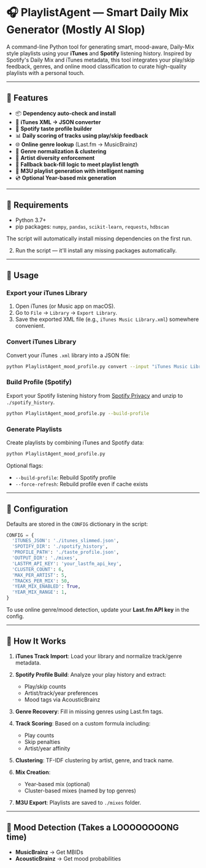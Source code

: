 # 🎧 PlaylistAgent — Smart Daily Mix Generator (Mostly AI Slop)

A command-line Python tool for generating smart, mood-aware, Daily-Mix style playlists using your **iTunes** and **Spotify** listening history. Inspired by Spotify's Daily Mix and iTunes metadata, this tool integrates your play/skip feedback, genres, and online mood classification to curate high-quality playlists with a personal touch.

---

## 🚀 Features

- 📦 **Dependency auto-check and install**
- 🔄 **iTunes XML → JSON converter**
- 🧠 **Spotify taste profile builder**
- 📊 **Daily scoring of tracks using play/skip feedback**
- 🌐 **Online genre lookup** (Last.fm → MusicBrainz)
- 🎨 **Genre normalization & clustering**
- 👥 **Artist diversity enforcement**
- 🧩 **Fallback back-fill logic to meet playlist length**
- 📂 **M3U playlist generation with intelligent naming**
- 💿 **Optional Year-based mix generation**

---

## 🧰 Requirements

- Python 3.7+
- pip packages: `numpy`, `pandas`, `scikit-learn`, `requests`, `hdbscan` 

The script will automatically install missing dependencies on the first run.


2. Run the script — it'll install any missing packages automatically.

---

## 📂 Usage

### Export your iTunes Library

1. Open iTunes (or Music app on macOS).
2. Go to `File` → `Library` → `Export Library`.
3. Save the exported XML file (e.g., `iTunes Music Library.xml`) somewhere convenient.
### Convert iTunes Library

Convert your iTunes `.xml` library into a JSON file:

```bash
python PlaylistAgent_mood_profile.py convert --input "iTunes Music Library.xml" --output itunes_slimmed.json
```

### Build Profile (Spotify)
Export your Spotify listening history from [Spotify Privacy](https://www.spotify.com/us/account/privacy/) and unzip to `./spotify_history`.

```bash
python PlaylistAgent_mood_profile.py --build-profile
```

### Generate Playlists

Create playlists by combining iTunes and Spotify data:

```bash
python PlaylistAgent_mood_profile.py
```

Optional flags:

* `--build-profile`: Rebuild Spotify profile
* `--force-refresh`: Rebuild profile even if cache exists

---

## 🔧 Configuration

Defaults are stored in the `CONFIG` dictionary in the script:

```python
CONFIG = {
  'ITUNES_JSON': './itunes_slimmed.json',
  'SPOTIFY_DIR': './spotify_history',
  'PROFILE_PATH': './taste_profile.json',
  'OUTPUT_DIR': './mixes',
  'LASTFM_API_KEY': 'your_lastfm_api_key',
  'CLUSTER_COUNT': 6,
  'MAX_PER_ARTIST': 5,
  'TRACKS_PER_MIX': 50,
  'YEAR_MIX_ENABLED': True,
  'YEAR_MIX_RANGE': 1,
}
```

To use online genre/mood detection, update your **Last.fm API key** in the config.

---

## 🎼 How It Works

1. **iTunes Track Import**: Load your library and normalize track/genre metadata.
2. **Spotify Profile Build**: Analyze your play history and extract:

   * Play/skip counts
   * Artist/track/year preferences
   * Mood tags via AcousticBrainz
3. **Genre Recovery**: Fill in missing genres using Last.fm tags.
4. **Track Scoring**: Based on a custom formula including:

   * Play counts
   * Skip penalties
   * Artist/year affinity
5. **Clustering**: TF-IDF clustering by artist, genre, and track name.
6. **Mix Creation**:

   * Year-based mix (optional)
   * Cluster-based mixes (named by top genres)
7. **M3U Export**: Playlists are saved to `./mixes` folder.

---

## 🧠 Mood Detection (Takes a LOOOOOOOONG time)

* **MusicBrainz** → Get MBIDs
* **AcousticBrainz** → Get mood probabilities
